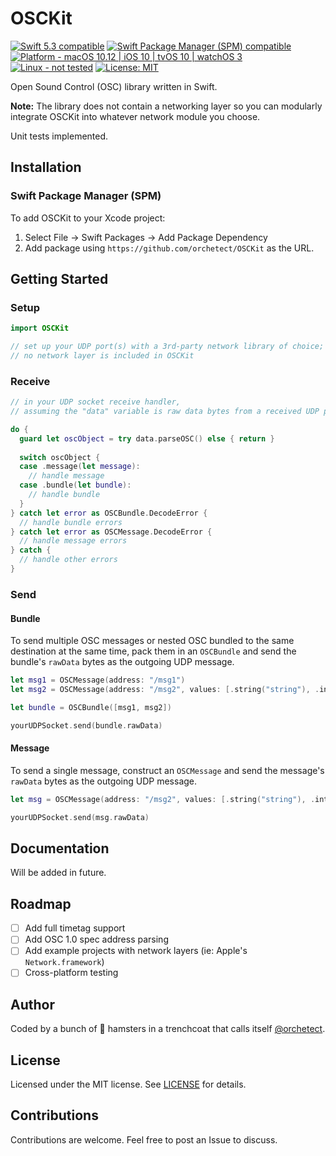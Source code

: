 # OSCKit

<p>
<a href="https://developer.apple.com/swift">
<img src="https://img.shields.io/badge/Swift%205.3-compatible-orange.svg?style=flat"
	 alt="Swift 5.3 compatible" /></a>
<a href="#installation">
<img src="https://img.shields.io/badge/SPM-compatible-orange.svg?style=flat"
	 alt="Swift Package Manager (SPM) compatible" /></a>
<a href="https://developer.apple.com/swift">
<img src="https://img.shields.io/badge/platform-macOS%2010.12%20|%20iOS%2010%20|%20tvOS%2010%20|%20watchOS%203-green.svg?style=flat"
	 alt="Platform - macOS 10.12 | iOS 10 | tvOS 10 | watchOS 3" /></a>
<a href="#contributions">
<img src="https://img.shields.io/badge/Linux-not%20tested-black.svg?style=flat"
	 alt="Linux - not tested" /></a>
<a href="https://github.com/orchetect/OSCKit/blob/main/LICENSE">
<img src="http://img.shields.io/badge/license-MIT-blue.svg?style=flat"
	 alt="License: MIT" /></a>

Open Sound Control (OSC) library written in Swift.

**Note:** The library does not contain a networking layer so you can modularly integrate OSCKit into whatever network module you choose.

Unit tests implemented.

## Installation

### Swift Package Manager (SPM)

To add OSCKit to your Xcode project:

1. Select File → Swift Packages → Add Package Dependency
2. Add package using  `https://github.com/orchetect/OSCKit` as the URL.

## Getting Started

### Setup

```swift
import OSCKit

// set up your UDP port(s) with a 3rd-party network library of choice;
// no network layer is included in OSCKit
```

### Receive

```swift
// in your UDP socket receive handler,
// assuming the "data" variable is raw data bytes from a received UDP packet:

do {
  guard let oscObject = try data.parseOSC() else { return }
  
  switch oscObject {
  case .message(let message):
    // handle message
  case .bundle(let bundle):
    // handle bundle
  }
} catch let error as OSCBundle.DecodeError {
  // handle bundle errors
} catch let error as OSCMessage.DecodeError {
  // handle message errors
} catch {
  // handle other errors
}
```

### Send

#### Bundle

To send multiple OSC messages or nested OSC bundled to the same destination at the same time, pack them in an `OSCBundle` and send the bundle's `rawData` bytes as the outgoing UDP message.

```swift
let msg1 = OSCMessage(address: "/msg1")
let msg2 = OSCMessage(address: "/msg2", values: [.string("string"), .int32(123)])

let bundle = OSCBundle([msg1, msg2])

yourUDPSocket.send(bundle.rawData)
```

#### Message

To send a single message, construct an `OSCMessage` and send the message's `rawData` bytes as the outgoing UDP message.

```swift
let msg = OSCMessage(address: "/msg2", values: [.string("string"), .int32(123)])

yourUDPSocket.send(msg.rawData)
```

## Documentation

Will be added in future.

## Roadmap

- [ ] Add full timetag support
- [ ] Add OSC 1.0 spec address parsing
- [ ] Add example projects with network layers (ie: Apple's `Network.framework`)
- [ ] Cross-platform testing

## Author

Coded by a bunch of 🐹 hamsters in a trenchcoat that calls itself [@orchetect](https://github.com/orchetect).

## License

Licensed under the MIT license. See [LICENSE](https://github.com/orchetect/OSCKit/blob/master/LICENSE) for details.

## Contributions

Contributions are welcome. Feel free to post an Issue to discuss.
